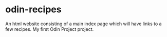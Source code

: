 # odin-recipes
An html website consisting of a main index page which will have links to a few recipes. My first Odin Project project.
